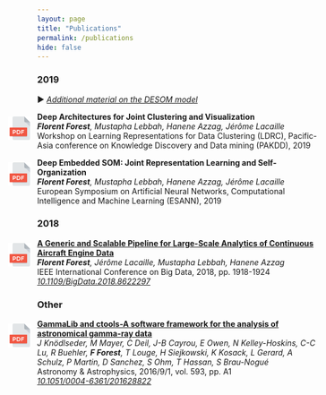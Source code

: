 ```yaml
---
layout: page
title: "Publications"
permalink: /publications
hide: false
---
```


<!-- top right bottom left-->

### 2019

▶ _[Additional material on the DESOM model](files/DESOM-additional-material.pdf)_

<a href="files/LDRC-2019-DeepArchitecturesJointClusteringVisualization-full-paper.pdf"><img src="assets/img/icons/pdf.png" height="42px" style="float: left; padding: 0; margin: 8px 0 0 -52px"/></a>**Deep Architectures for Joint Clustering and Visualization**<br/>
_**Florent Forest**, Mustapha Lebbah, Hanene Azzag, Jérôme Lacaille_<br/>
Workshop on Learning Representations for Data Clustering (LDRC), Pacific-Asia conference on Knowledge Discovery and Data mining (PAKDD), 2019

<a href="files/ESANN-2019-DeepEmbeddedSOM-full-paper.pdf"><img src="assets/img/icons/pdf.png" height="42px" style="float: left; padding: 0; margin: 8px 0 0 -52px"/></a>**Deep Embedded SOM: Joint Representation Learning and Self-Organization**<br/>
_**Florent Forest**, Mustapha Lebbah, Hanene Azzag, Jérôme Lacaille_<br/>
European Symposium on Artificial Neural Networks, Computational Intelligence and Machine Learning (ESANN), 2019

### 2018

<a href="files/IEEEBigData-2018-ForestLacailleLebbahAzzag-full-paper.pdf"><img src="assets/img/icons/pdf.png" height="42px" style="float: left; padding: 0; margin: 8px 0 0 -52px"/></a>**[A Generic and Scalable Pipeline for Large-Scale Analytics of Continuous Aircraft Engine Data](https://ieeexplore.ieee.org/document/8622297)**<br/>
_**Florent Forest**, Jérôme Lacaille, Mustapha Lebbah, Hanene Azzag_<br/>
IEEE International Conference on Big Data, 2018, pp. 1918-1924<br/>
_[10.1109/BigData.2018.8622297](https://doi.org/10.1109/BigData.2018.8622297)_

### Other

<a href="https://www.aanda.org/articles/aa/pdf/2016/09/aa28822-16.pdf"><img src="assets/img/icons/pdf.png" height="42px" style="float: left; padding: 0; margin: 8px 0 0 -52px"/></a>**[GammaLib and ctools-A software framework for the analysis of astronomical gamma-ray data](https://www.aanda.org/articles/aa/abs/2016/09/aa28822-16/aa28822-16.html)**<br/>
_J Knödlseder, M Mayer, C Deil, J-B Cayrou, E Owen, N Kelley-Hoskins, C-C Lu, R Buehler, **F Forest**, T Louge, H Siejkowski, K Kosack, L Gerard, A Schulz, P Martin, D Sanchez, S Ohm, T Hassan, S Brau-Nogué_<br/>
Astronomy &amp; Astrophysics, 2016/9/1, vol. 593, pp. A1<br/>
_[10.1051/0004-6361/201628822](https://doi.org/10.1051/0004-6361/201628822)_